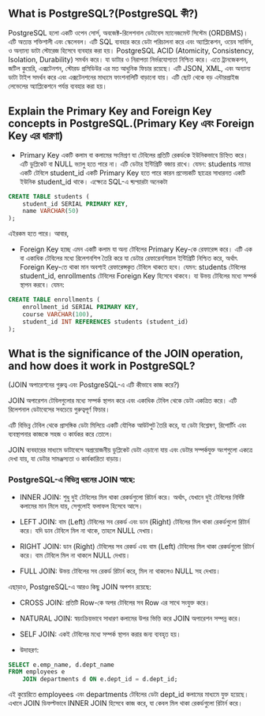 ## What is PostgreSQL?(PostgreSQL কী?)

PostgreSQL হলো একটি ওপেন সোর্স, অবজেক্ট-রিলেশনাল ডেটাবেস ম্যানেজমেন্ট সিস্টেম (ORDBMS)। এটি অত্যন্ত শক্তিশালী এবং স্কেলেবল। এটি SQL ব্যবহার করে ডেটা পরিচালনা করে এবং অ্যাপ্লিকেশন, ওয়েব সার্ভিস, ও অন্যান্য ডাটা স্টোরেজ হিসেবে ব্যবহার করা হয়। PostgreSQL ACID (Atomicity, Consistency, Isolation, Durability) সমর্থন করে। যা ডাটার ও নিরাপত্তা নির্ভরযোগ্যতা নিশ্চিত করে। এতে ট্রানজেকশন, জটিল কুয়েরি, এক্সটেনশন, স্টোরড প্রসিডিউর এর মত আধুনিক ফিচার রয়েছে। এটি JSON, XML, এবং অন্যান্য ডাটা টাইপ সমর্থন করে এবং এক্সটেনশনের মাধ্যমে ফাংশনালিটি বাড়ানো যায়। এটি ছোট থেকে বড় এন্টারপ্রাইজ লেভেলের অ্যাপ্লিকেশনে পর্যন্ত ব্যবহার করা হয়।

## Explain the Primary Key and Foreign Key concepts in PostgreSQL.(Primary Key এবং Foreign Key এর ধারণা)

- Primary Key একটি কলাম বা কলামের সংমিশ্রণ যা টেবিলের প্রতিটি রেকর্ডকে ইউনিকভাবে চিহ্নিত করে। এটি ডুপ্লিকেট বা NULL ভ্যালু হতে পারে না। এটি ডেটার ইন্টিগ্রিটি বজায় রাখে।
  যেমন: students নামের একটি টেবিলে student_id একটি Primary Key হতে পারে কারন প্রত্য়েকটি ছাত্রের সাধারনত একটি ইউনিক student_id থাকে। এক্ষেত্রে SQL-এ ব্য়প্য়ারটা অনেকটা

```sql
CREATE TABLE students (
    student_id SERIAL PRIMARY KEY,
    name VARCHAR(50)
);
```

এইরকম হতে পারে। আবার,
<br>

- Foreign Key হচ্ছে এমন একটি কলাম যা অন্য টেবিলের Primary Key-কে রেফারেন্স করে। এটি এক বা একাধিক টেবিলের মধ্যে রিলেশনশিপ তৈরি করে যা ডেটার রেফারেনশিয়াল ইন্টিগ্রিটি নিশ্চিত করে, অর্থাৎ Foreign Key-তে থাকা মান অবশ্যই রেফারেন্সকৃত টেবিলে থাকতে হবে। যেমন: students টেবিলের student_id, enrollments টেবিলের Foreign Key হিসেবে থাকবে। যা উভয় টেবিলের মধ্যে সম্পর্ক স্থাপন করবে। যেমন:

```sql
CREATE TABLE enrollments (
    enrollment_id SERIAL PRIMARY KEY,
    course VARCHAR(100),
    student_id INT REFERENCES students (student_id)
);
```

## What is the significance of the JOIN operation, and how does it work in PostgreSQL?

(JOIN অপারেশনের গুরুত্ব এবং PostgreSQL-এ এটি কীভাবে কাজ করে?)

JOIN অপারেশন টেবিলগুলোর মধ্যে সম্পর্ক স্থাপন করে এবং একাধিক টেবিল থেকে ডেটা একত্রিত করে। এটি রিলেশনাল ডেটাবেসের সবচেয়ে গুরুত্বপূর্ণ ফিচার।

এটি বিভিন্ন টেবিল থেকে প্রাসঙ্গিক ডেটা মিলিয়ে একটি যৌগিক আউটপুট তৈরি করে, যা ডেটা বিশ্লেষণ, রিপোর্টিং এবং ব্যবস্থাপনার কাজকে সহজ ও কার্যকর করে তোলে।

JOIN ব্যবহারের মাধ্যমে ডাটাবেসে অপ্রয়োজনীয় ডুপ্লিকেট ডেটা এড়ানো যায় এবং ডেটার সম্পর্কযুক্ত অংশগুলো একত্রে দেখা যায়, যা ডেটার সামঞ্জস্যতা ও কার্যকারিতা বাড়ায়।

### PostgreSQL-এ বিভিন্ন ধরনের JOIN আছে:

- INNER JOIN: শুধু দুই টেবিলের মিল থাকা রেকর্ডগুলো রিটার্ন করে। অর্থাৎ, যেখানে দুই টেবিলের নির্দিষ্ট কলামের মান মিলে যায়, সেগুলোই ফলাফল হিসেবে আসে।

- LEFT JOIN: বাম (Left) টেবিলের সব রেকর্ড এবং ডান (Right) টেবিলের মিল থাকা রেকর্ডগুলো রিটার্ন করে। যদি ডান টেবিলে মিল না থাকে, তাহলে NULL দেখায়।

- RIGHT JOIN: ডান (Right) টেবিলের সব রেকর্ড এবং বাম (Left) টেবিলের মিল থাকা রেকর্ডগুলো রিটার্ন করে। বাম টেবিলে মিল না থাকলে NULL দেখায়।

- FULL JOIN: উভয় টেবিলের সব রেকর্ড রিটার্ন করে, মিল না থাকলেও NULL সহ দেখায়।

এছাড়াও, PostgreSQL-এ আরও কিছু JOIN অপশন রয়েছে:

- CROSS JOIN: প্রতিটি Row-কে অপর টেবিলের সব Row এর সাথে সংযুক্ত করে।

- NATURAL JOIN: স্বয়ংক্রিয়ভাবে সাধারণ কলামের উপর ভিত্তি করে JOIN অপারেশন সম্পন্ন করে।

- SELF JOIN: একই টেবিলের মধ্যে সম্পর্ক স্থাপন করার জন্য ব্যবহৃত হয়।

- উদাহরণ:

```sql
SELECT e.emp_name, d.dept_name
FROM employees e
    JOIN departments d ON e.dept_id = d.dept_id;
```

এই কুয়েরিতে employees এবং departments টেবিলের ডেটা dept_id কলামের মাধ্যমে যুক্ত হয়েছে। এখানে JOIN ডিফল্টভাবে INNER JOIN হিসেবে কাজ করে, যা কেবল মিল থাকা রেকর্ডগুলো রিটার্ন করে।
